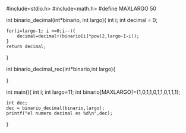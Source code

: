 #include<stdio.h>
#include<math.h>
#define MAXLARGO 50


int binario_decimal(int*binario, int largo){
	int i;
	int decimal = 0;
	
	for(i=largo-1; i >=0;i--){
		decimal=decimal+(binario[i]*pow(2,largo-1-i));
	}
	return decimal;	
}

int binario_decimal_rec(int*binario,int largo){
	
}

int main(){
	int i;
	int largo=11;
	int binario[MAXLARGO]={1,0,1,1,0,1,1,0,1,1,1};
	
	int dec;
	dec = binario_decimal(binario,largo);
	printf("el numero decimal es %d\n",dec);
}
